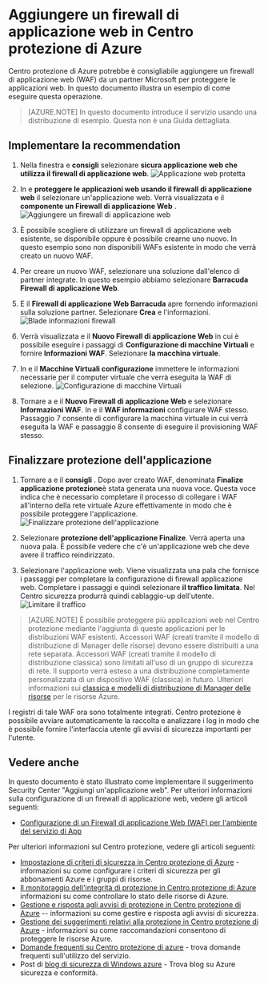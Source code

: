 <properties
   pageTitle="Aggiungere un firewall di applicazione web in Centro protezione di Azure | Microsoft Azure"
   description="In questo documento viene illustrato come implementare i suggerimenti di Centro protezione di Azure **Aggiungi un firewall di applicazione web** e **Finalize applicazione protezione**."
   services="security-center"
   documentationCenter="na"
   authors="TerryLanfear"
   manager="MBaldwin"
   editor=""/>

<tags
   ms.service="security-center"
   ms.devlang="na"
   ms.topic="article"
   ms.tgt_pltfrm="na"
   ms.workload="na"
   ms.date="07/29/2016"
   ms.author="terrylan"/>

# <a name="add-a-web-application-firewall-in-azure-security-center"></a>Aggiungere un firewall di applicazione web in Centro protezione di Azure

Centro protezione di Azure potrebbe è consigliabile aggiungere un firewall di applicazione web (WAF) da un partner Microsoft per proteggere le applicazioni web. In questo documento illustra un esempio di come eseguire questa operazione.

> [AZURE.NOTE] In questo documento introduce il servizio usando una distribuzione di esempio.  Questa non è una Guida dettagliata.

## <a name="implement-the-recommendation"></a>Implementare la recommendation

1. Nella finestra e **consigli** selezionare **sicura applicazione web che utilizza il firewall di applicazione web**.
![Applicazione web protetta][1]

2. In e **proteggere le applicazioni web usando il firewall di applicazione web** il selezionare un'applicazione web. Verrà visualizzata e il **componente un Firewall di applicazione Web** .
![Aggiungere un firewall di applicazione web][2]
3. È possibile scegliere di utilizzare un firewall di applicazione web esistente, se disponibile oppure è possibile crearne uno nuovo. In questo esempio sono non disponibili WAFs esistente in modo che verrà creato un nuovo WAF.

4. Per creare un nuovo WAF, selezionare una soluzione dall'elenco di partner integrate. In questo esempio abbiamo selezionare **Barracuda Firewall di applicazione Web**.
5. E il **Firewall di applicazione Web Barracuda** apre fornendo informazioni sulla soluzione partner. Selezionare **Crea** e l'informazioni.
![Blade informazioni firewall][3]

6. Verrà visualizzata e il **Nuovo Firewall di applicazione Web** in cui è possibile eseguire i passaggi di **Configurazione di macchine Virtuali** e fornire **Informazioni WAF**. Selezionare **la macchina virtuale**.

7. In e il **Macchine Virtuali configurazione** immettere le informazioni necessarie per il computer virtuale che verrà eseguita la WAF di selezione.
![Configurazione di macchine Virtuali][4]
8. Tornare a e il **Nuovo Firewall di applicazione Web** e selezionare **Informazioni WAF**. In e il **WAF informazioni** configurare WAF stesso. Passaggio 7 consente di configurare la macchina virtuale in cui verrà eseguita la WAF e passaggio 8 consente di eseguire il provisioning WAF stesso.

## <a name="finalize-application-protection"></a>Finalizzare protezione dell'applicazione

1. Tornare a e il **consigli** . Dopo aver creato WAF, denominata **Finalize applicazione protezione**è stata generata una nuova voce. Questa voce indica che è necessario completare il processo di collegare i WAF all'interno della rete virtuale Azure effettivamente in modo che è possibile proteggere l'applicazione.
![Finalizzare protezione dell'applicazione][5]

2. Selezionare **protezione dell'applicazione Finalize**. Verrà aperta una nuova pala. È possibile vedere che c'è un'applicazione web che deve avere il traffico reindirizzato.
3. Selezionare l'applicazione web. Viene visualizzata una pala che fornisce i passaggi per completare la configurazione di firewall applicazione web. Completare i passaggi e quindi selezionare **il traffico limitata**. Nel Centro sicurezza produrrà quindi cablaggio-up dell'utente.
![Limitare il traffico][6]

> [AZURE.NOTE] È possibile proteggere più applicazioni web nel Centro protezione mediante l'aggiunta di queste applicazioni per le distribuzioni WAF esistenti. Accessori WAF (creati tramite il modello di distribuzione di Manager delle risorse) devono essere distribuiti a una rete separata. Accessori WAF (creati tramite il modello di distribuzione classica) sono limitati all'uso di un gruppo di sicurezza di rete. Il supporto verrà esteso a una distribuzione completamente personalizzata di un dispositivo WAF (classica) in futuro. Ulteriori informazioni sui [classica e modelli di distribuzione di Manager delle risorse](../azure-classic-rm.md) per le risorse Azure.

I registri di tale WAF ora sono totalmente integrati. Centro protezione è possibile avviare automaticamente la raccolta e analizzare i log in modo che è possibile fornire l'interfaccia utente gli avvisi di sicurezza importanti per l'utente.

## <a name="see-also"></a>Vedere anche

In questo documento è stato illustrato come implementare il suggerimento Security Center "Aggiungi un'applicazione web". Per ulteriori informazioni sulla configurazione di un firewall di applicazione web, vedere gli articoli seguenti:

- [Configurazione di un Firewall di applicazione Web (WAF) per l'ambiente del servizio di App](../app-service-web/app-service-app-service-environment-web-application-firewall.md)

Per ulteriori informazioni sul Centro protezione, vedere gli articoli seguenti:

- [Impostazione di criteri di sicurezza in Centro protezione di Azure](security-center-policies.md) - informazioni su come configurare i criteri di sicurezza per gli abbonamenti Azure e i gruppi di risorse.
- [Il monitoraggio dell'integrità di protezione in Centro protezione di Azure](security-center-monitoring.md) informazioni su come controllare lo stato delle risorse di Azure.
- [Gestione e risposta agli avvisi di protezione in Centro protezione di Azure](security-center-managing-and-responding-alerts.md) -- informazioni su come gestire e risposta agli avvisi di sicurezza.
- [Gestione dei suggerimenti relativi alla protezione in Centro protezione di Azure](security-center-recommendations.md) - informazioni su come raccomandazioni consentono di proteggere le risorse Azure.
- [Domande frequenti su Centro protezione di azure](security-center-faq.md) - trova domande frequenti sull'utilizzo del servizio.
- Post di [blog di sicurezza di Windows azure](http://blogs.msdn.com/b/azuresecurity/) - Trova blog su Azure sicurezza e conformità.

<!--Image references-->
[1]: ./media/security-center-add-web-application-firewall/secure-web-application.png
[2]:./media/security-center-add-web-application-firewall/add-a-waf.png
[3]: ./media/security-center-add-web-application-firewall/info-blade.png
[4]: ./media/security-center-add-web-application-firewall/select-vm-config.png
[5]: ./media/security-center-add-web-application-firewall/finalize-waf.png
[6]: ./media/security-center-add-web-application-firewall/restrict-traffic.png
